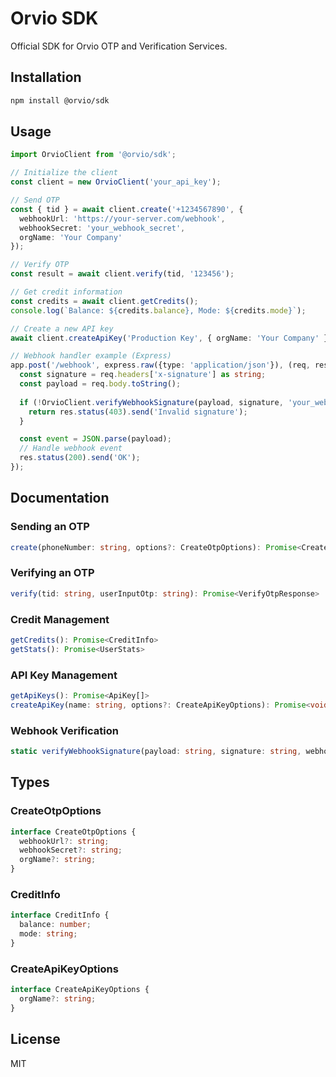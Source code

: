 # Orvio SDK

Official SDK for Orvio OTP and Verification Services.

## Installation

```bash
npm install @orvio/sdk
```

## Usage
```typescript
import OrvioClient from '@orvio/sdk';

// Initialize the client
const client = new OrvioClient('your_api_key');

// Send OTP
const { tid } = await client.create('+1234567890', {
  webhookUrl: 'https://your-server.com/webhook',
  webhookSecret: 'your_webhook_secret',
  orgName: 'Your Company'
});

// Verify OTP
const result = await client.verify(tid, '123456');

// Get credit information
const credits = await client.getCredits();
console.log(`Balance: ${credits.balance}, Mode: ${credits.mode}`);

// Create a new API key
await client.createApiKey('Production Key', { orgName: 'Your Company' });

// Webhook handler example (Express)
app.post('/webhook', express.raw({type: 'application/json'}), (req, res) => {
  const signature = req.headers['x-signature'] as string;
  const payload = req.body.toString();
  
  if (!OrvioClient.verifyWebhookSignature(payload, signature, 'your_webhook_secret')) {
    return res.status(403).send('Invalid signature');
  }

  const event = JSON.parse(payload);
  // Handle webhook event
  res.status(200).send('OK');
});
```

## Documentation

### Sending an OTP
```typescript
create(phoneNumber: string, options?: CreateOtpOptions): Promise<CreateOtpResponse>
```

### Verifying an OTP
```typescript
verify(tid: string, userInputOtp: string): Promise<VerifyOtpResponse>
```

### Credit Management
```typescript
getCredits(): Promise<CreditInfo>
getStats(): Promise<UserStats>
```

### API Key Management
```typescript
getApiKeys(): Promise<ApiKey[]>
createApiKey(name: string, options?: CreateApiKeyOptions): Promise<void>
```

### Webhook Verification
```typescript
static verifyWebhookSignature(payload: string, signature: string, webhookSecret: string): boolean
```

## Types

### CreateOtpOptions
```typescript
interface CreateOtpOptions {
  webhookUrl?: string;
  webhookSecret?: string;
  orgName?: string;
}
```

### CreditInfo
```typescript
interface CreditInfo {
  balance: number;
  mode: string;
}
```

### CreateApiKeyOptions
```typescript
interface CreateApiKeyOptions {
  orgName?: string;
}
```

## License
MIT
